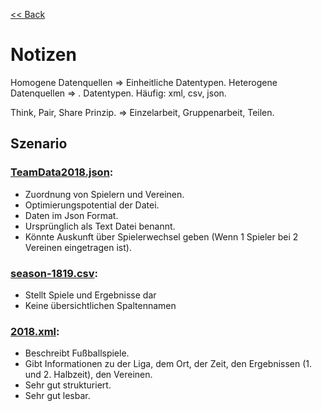[<< Back](../SuD.md)

# Notizen

Homogene Datenquellen => Einheitliche Datentypen.
Heterogene Datenquellen => .
Datentypen.
Häufig: xml, csv, json.

Think, Pair, Share Prinzip. => Einzelarbeit, Gruppenarbeit, Teilen.

## Szenario

### [TeamData2018.json](../situation/8/1/resources/TeamData2018.json):
- Zuordnung von Spielern und Vereinen.
- Optimierungspotential der Datei.
- Daten im Json Format.
- Ursprünglich als Text Datei benannt.
- Könnte Auskunft über Spielerwechsel geben (Wenn 1 Spieler bei 2 Vereinen eingetragen ist).

### [season-1819.csv](../situation/8/1/resources/season-1819.csv):
- Stellt Spiele und Ergebnisse dar
- Keine übersichtlichen Spaltennamen

### [2018.xml](../situation/8/1/resources/2018.xml):
- Beschreibt Fußballspiele.
- Gibt Informationen zu der Liga, dem Ort, der Zeit, den Ergebnissen (1. und 2. Halbzeit), den Vereinen.
- Sehr gut strukturiert.
- Sehr gut lesbar.
